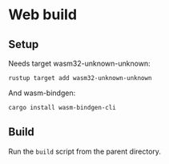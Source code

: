 # Web build

## Setup

Needs target wasm32-unknown-unknown:

	rustup target add wasm32-unknown-unknown

And wasm-bindgen:

	cargo install wasm-bindgen-cli

## Build

Run the `build` script from the parent directory.
